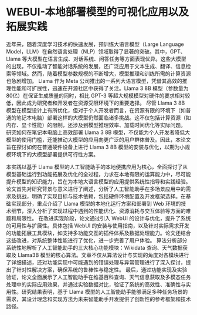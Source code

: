 # WEBUI-本地部署模型的可视化应用以及拓展实践
近年来，随着深度学习技术的快速发展，预训练大语言模型（Large Language Model，LLM）在自然语言处理（NLP）领域取得了显著的突破。其中，GPT、Llama 等大模型在语言生成、对话系统、问答任务等方面表现优异。这些大模型的出现，不仅推动了智能对话系统的发展，还广泛应用于文本生成、翻译、信息检索等领域。然而，随着模型参数规模的不断增大，模型推理和训练所需的计算资源也急剧增加。
Llama 作为 Meta 公司推出的一系列大语言模型，凭借其高效的推理性能和可扩展性，迅速在开源社区中获得了关注。Llama 3 8B 模型（参数量为80亿）在保证生成质量的同时，相比 GPT-3 等超大规模模型对硬件的要求相对较低，因此成为研究者和开发者在资源受限环境下的重要选择。
尽管 Llama 3 8B 模型在模型设计上有所优化，但对于个人开发者而言，在资源有限的环境下（如普通的笔记本电脑）部署这样的大模型仍然面临诸多挑战。这不仅包括计算资源（如内存、显卡性能）的限制，还涉及到模型推理效率、加载时间优化等实际问题。
研究如何在笔记本电脑上高效部署 Llama 3 8B 模型，不仅能为个人开发者降低大模型的使用门槛，还能推动大模型的应用向更广泛的用户群体普及。因此，本论文旨在探讨如何在普通硬件设备上进行 Llama 3 8B 模型的安装与优化，以期为小规模环境下的大模型部署提供可行性方案。

本实践以基于 Llama 模型的人工智能助手的本地便携应用为核心，全面探讨了从模型基础运行到功能拓展及优化的全过程，力求在本地有限的运算能力中，尽可能提升模型的知识能力，旨在为本地大语言模型的应用提供系统性指导和实践经验。
论文首先对研究背景与意义进行了阐述，分析了人工智能助手在多场景应用中的需求及挑战，明确了实现目标与技术依赖，包括硬件环境配置及开发框架选择。在基础实现部分，重点介绍了 Llama 模型的本地化运行方案和部署到 Web 环境的技术细节，深入分析了实现过程中遇到的性能优化、资源消耗与交互体验等方面的难题和局限性。
在改进实现阶段，论文通过引入 WebUI 的设计与优化，提升了系统的可用性与扩展性。具体包括 WebUI 的安装与使用指南，以及针对实际需求开发的功能拓展工具模块，如支持多功能交互的插件体系及数据处理能力。论文还结合这些改进，对系统整体性能进行了优化，进一步完善了用户体验。
算法分析部分系统性地解析了人工智能助手的三大核心功能模块：Wikidata 查询、天气数据获取及 Llama3B 模型的核心算法。文章不仅从算法设计与实现的角度对各模块进行了详细描述，还对功能实现中可能遇到的错误处理与异常管理进行了深入探讨，提出了针对性解决方案，确保系统的鲁棒性与稳定性。
最后，通过功能实现及实验验证，论文全面展示了人工智能助手在维基百科查询、天气信息获取及多模态任务处理中的实际应用效果，并通过实验数据对比，验证了系统的高效性、准确性与实用性。研究结果表明，基于 Llama 模型的人工智能助手能够满足多种任务场景的需求，其设计理念和实现方法为未来智能助手开发提供了创新性的参考框架和技术路径。
